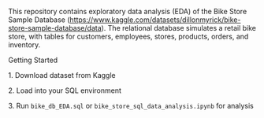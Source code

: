 This repository contains exploratory data analysis (EDA) of the Bike Store Sample Database (https://www.kaggle.com/datasets/dillonmyrick/bike-store-sample-database/data). The relational database simulates a retail bike store, with tables for customers, employees, stores, products, orders, and inventory.



Getting Started


1\. Download dataset from Kaggle

2\. Load into your SQL environment

3\. Run `bike_db_EDA.sql` or `bike_store_sql_data_analysis.ipynb` for analysis











